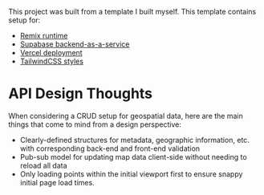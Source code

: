 This project was built from a template I built myself. This template contains setup for:
- [Remix runtime](remix.run)
- [Supabase backend-as-a-service](supabase.com)
- [Vercel deployment](vercel.com)
- [TailwindCSS styles](tailwindcss.com)

# API Design Thoughts
When considering a CRUD setup for geospatial data, here are the main things that come to mind from a design perspective:
- Clearly-defined structures for metadata, geographic information, etc. with corresponding back-end and front-end validation
- Pub-sub model for updating map data client-side without needing to reload all data
- Only loading points within the initial viewport first to ensure snappy initial page load times.